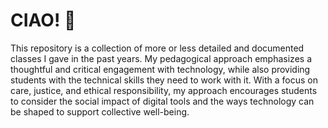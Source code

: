 # CIAO! 🪼
This repository is a collection of more or less detailed and documented classes I gave in the past years. My pedagogical approach emphasizes a thoughtful and critical engagement with technology, while also providing students with the technical skills they need to work with it.
With a focus on care, justice, and ethical responsibility, my approach encourages students to consider the social impact of digital tools and the ways technology can be shaped to support collective well-being.
